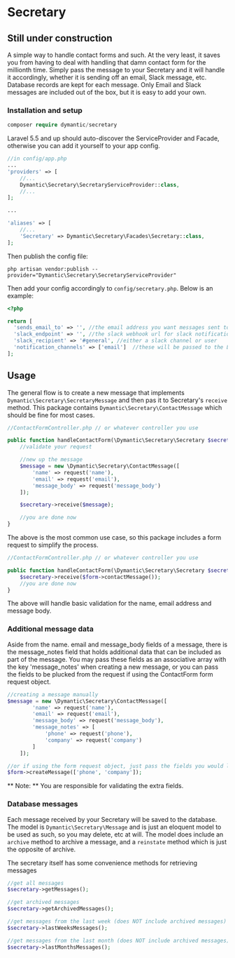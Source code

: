 # Secretary
## Still under construction

A simple way to handle contact forms and such. At the very least, it saves you from having to deal with handling that damn contact form for the millionth time. Simply pass the message to your Secretary and it will handle it accordingly, whether it is sending off an email, Slack message, etc. Database records are kept for each message. Only Email and Slack messages are included out of the box, but it is easy to add your own.


### Installation and setup

``` php
composer require dymantic/secretary
```

Laravel 5.5 and up should auto-discover the ServiceProvider and Facade, otherwise you can add it yourself to your app config.

``` php
//in config/app.php
...
'providers' => [
    //...
    Dymantic\Secretary\SecretaryServiceProvider::class,
    //...
];

...

'aliases' => [
    //...
    'Secretary' => Dymantic\Secretary\Facades\Secretary::class,
];
```

Then publish the config file:

```
php artisan vendor:publish --provider="Dymantic\Secretary\SecretaryServiceProvider"
```

Then add your config accordingly to `config/secretary.php`. Below is an example:

```php
<?php

return [
  'sends_email_to' => '', //the email address you want messages sent to
  'slack_endpoint' => '', //the slack webhook url for slack notifications
  'slack_recipient' => '#general', //either a slack channel or user
  'notification_channels' => ['email']  //these will be passed to the Laravel Notification's via method
];
```

## Usage

The general flow is to create a new message that implements `Dymantic\Secretary\SecretaryMessage` and then pas it to Secretary's `receive` method. This package contains `Dymantic\Secretary\ContactMessage` which should be fine for most cases.

```php
//ContactFormController.php // or whatever controller you use

public function handleContactForm(\Dymantic\Secretary\Secretary $secretary) {
    //validate your request

    //new up the message
    $message = new \Dymantic\Secretary\ContactMessage([
        'name' => request('name'),
        'email' => request('email'),
        'message_body' => request('message_body')
    ]);

    $secretary->receive($message);

    //you are done now
}
```

The above is the most common use case, so this package includes a form request to simplify the process.

```php
//ContactFormController.php // or whatever controller you use

public function handleContactForm(\Dymantic\Secretary\Secretary $secretary, \Dymantic\Secretary\ContactForm $form) {
    $secretary->receive($form->contactMessage());
    //you are done now
}
```

The above will handle basic validation for the name, email address and message body.

### Additional message data

Aside from the name. email and message_body fields of a message, there is the message_notes field that holds additional data that can be included as part of the message. You may pass these fields as an associative array with the key 'message_notes' when creating a new message, or you can pass the fields to be plucked from the request if using the ContactForm form request object.

```php
//creating a message manually
$message = new \Dymantic\Secretary\ContactMessage([
        'name' => request('name'),
        'email' => request('email'),
        'message_body' => request('message_body'),
        'message_notes' => [
            'phone' => request('phone'),
            'company' => request('company')
        ]
    ]);

//or if using the form request object, just pass the fields you would like to take from the request as an array to the contactMessage method
$form->createMessage(['phone', 'company']);
```

** Note: ** You are responsible for validating the extra fields.

### Database messages

Each message received by your Secretary will be saved to the database. The model is `Dymantic\Secretary\Message` and is just an eloquent model to be used as such, so you may delete, etc at will. The model does include an `archive` method to archive a message, and a `reinstate` method which is just the opposite of archive.

The secretary itself has some convenience methods for retrieving messages

```php
//get all messages
$secretary->getMessages();

//get archived messages
$secretary->getArchivedMessages();

//get messages from the last week (does NOT include archived messages)
$secretary->lastWeeksMessages();

//get messages from the last month (does NOT include archived messages)
$secretary->lastMonthsMessages();
```